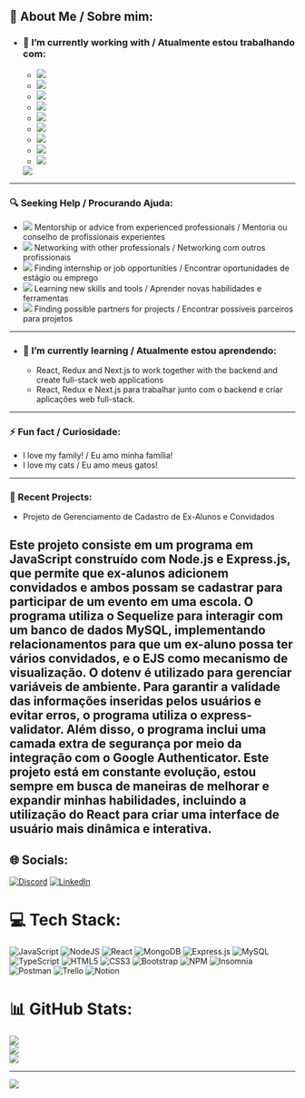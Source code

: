 ## 💫 About Me / Sobre mim:

- ### 🔭 I’m currently working with / Atualmente estou trabalhando com:
  - <img src="https://img.shields.io/badge/-Node.js-339933?style=flat-square&logo=node.js&logoColor=white"> 
  - <img src="https://img.shields.io/badge/-JavaScript-F7DF1E?style=flat-square&logo=javascript&logoColor=black">
  - <img src="https://img.shields.io/badge/-MySQL-4479A1?style=flat-square&logo=mysql&logoColor=white"> 
  - <img src="https://img.shields.io/badge/-MongoDB-47A248?style=flat-square&logo=mongodb&logoColor=white"> 
  - <img src="https://img.shields.io/badge/-Sequelize-52B0E7?style=flat-square&logo=sequelize&logoColor=white"> 
  - <img src="https://img.shields.io/badge/-Mongoose-880000?style=flat-square&logo=mongoose&logoColor=white"> 
  - <img src="https://img.shields.io/badge/-Express.js-000000?style=flat-square&logo=express&logoColor=white"> 
  - <img src="https://img.shields.io/badge/-Bulma-00D1B2?style=flat-square&logo=bulma&logoColor=white"> 
  - <img src="https://img.shields.io/badge/-Bootstrap-7952B3?style=flat-square&logo=bootstrap&logoColor=white"> 
  <img src="https://img.shields.io/badge/-PostgreSQL-336791?style=flat-square&logo=postgresql&logoColor=white">
---


### 🔍 Seeking Help / Procurando Ajuda:
- <img src="https://img.shields.io/badge/-👨‍💼%20Mentorship%20or%20Advice-00BFFF?style=flat-square"> Mentorship or advice from experienced professionals / Mentoria ou conselho de profissionais experientes
- <img src="https://img.shields.io/badge/-🤝%20Networking-00BFFF?style=flat-square"> Networking with other professionals / Networking com outros profissionais
- <img src="https://img.shields.io/badge/-💼%20Job%20Opportunities-00BFFF?style=flat-square"> Finding internship or job opportunities / Encontrar oportunidades de estágio ou emprego
- <img src="https://img.shields.io/badge/-🌱%20Learning-00BFFF?style=flat-square"> Learning new skills and tools / Aprender novas habilidades e ferramentas
- <img src="https://img.shields.io/badge/-🤝%20Partnership-00BFFF?style=flat-square"> Finding possible partners for projects / Encontrar possíveis parceiros para projetos

---




- ### 🌱 I’m currently learning / Atualmente estou aprendendo:
  - React, Redux and Next.js to work together with the backend and create full-stack web applications
  - React, Redux e Next.js para trabalhar junto com o backend e criar aplicações web full-stack.
---
### ⚡ Fun fact / Curiosidade:
- I love my family! / Eu amo minha família!
- I love my cats / Eu amo meus gatos!
---

### 🚀 Recent Projects:
- Projeto de Gerenciamento de Cadastro de Ex-Alunos e Convidados

Este projeto consiste em um programa em JavaScript construído com Node.js e Express.js, que permite que ex-alunos adicionem convidados e ambos possam se cadastrar para participar de um evento em uma escola. O programa utiliza o Sequelize para interagir com um banco de dados MySQL, implementando relacionamentos para que um ex-aluno possa ter vários convidados, e o EJS como mecanismo de visualização. O dotenv é utilizado para gerenciar variáveis de ambiente. Para garantir a validade das informações inseridas pelos usuários e evitar erros, o programa utiliza o express-validator. Além disso, o programa inclui uma camada extra de segurança por meio da integração com o Google Authenticator. Este projeto está em constante evolução, estou sempre em busca de maneiras de melhorar e expandir minhas habilidades, incluindo a utilização do React para criar uma interface de usuário mais dinâmica e interativa.
---


## 🌐 Socials:
[![Discord](https://img.shields.io/badge/Discord-%237289DA.svg?logo=discord&logoColor=white)](https://discord.gg/RobinhoNonato#9045) 
[![LinkedIn](https://img.shields.io/badge/LinkedIn-%230077B5.svg?logo=linkedin&logoColor=white)](https://linkedin.com/in/robson-nonato-b67a1123b) 

# 💻 Tech Stack:
![JavaScript](https://img.shields.io/badge/javascript-%23323330.svg?style=for-the-badge&logo=javascript&logoColor=%23F7DF1E) ![NodeJS](https://img.shields.io/badge/node.js-6DA55F?style=for-the-badge&logo=node.js&logoColor=white) ![React](https://img.shields.io/badge/react-%2320232a.svg?style=for-the-badge&logo=react&logoColor=%2361DAFB) ![MongoDB](https://img.shields.io/badge/MongoDB-%234ea94b.svg?style=for-the-badge&logo=mongodb&logoColor=white) ![Express.js](https://img.shields.io/badge/express.js-%23404d59.svg?style=for-the-badge&logo=express&logoColor=%2361DAFB) ![MySQL](https://img.shields.io/badge/mysql-%2300f.svg?style=for-the-badge&logo=mysql&logoColor=white) ![TypeScript](https://img.shields.io/badge/typescript-%23007ACC.svg?style=for-the-badge&logo=typescript&logoColor=white) ![HTML5](https://img.shields.io/badge/html5-%23E34F26.svg?style=for-the-badge&logo=html5&logoColor=white) ![CSS3](https://img.shields.io/badge/css3-%231572B6.svg?style=for-the-badge&logo=css3&logoColor=white) ![Bootstrap](https://img.shields.io/badge/bootstrap-%23563D7C.svg?style=for-the-badge&logo=bootstrap&logoColor=white) ![NPM](https://img.shields.io/badge/NPM-%23000000.svg?style=for-the-badge&logo=npm&logoColor=white) ![Insomnia](https://img.shields.io/badge/Insomnia-black?style=for-the-badge&logo=insomnia&logoColor=5849BE) ![Postman](https://img.shields.io/badge/Postman-FF6C37?style=for-the-badge&logo=postman&logoColor=white)  ![Trello](https://img.shields.io/badge/Trello-%23026AA7.svg?style=for-the-badge&logo=Trello&logoColor=white) ![Notion](https://img.shields.io/badge/Notion-%23000000.svg?style=for-the-badge&logo=notion&logoColor=white)
# 📊 GitHub Stats:
![](https://github-readme-stats.vercel.app/api?username=NonattoDev&theme=radical&hide_border=false&include_all_commits=true&count_private=true)<br/>
![](https://github-readme-streak-stats.herokuapp.com/?user=NonattoDev&theme=radical&hide_border=false)<br/>
![](https://github-readme-stats.vercel.app/api/top-langs/?username=NonattoDev&theme=radical&hide_border=false&include_all_commits=true&count_private=true&layout=compact)

---
[![](https://visitcount.itsvg.in/api?id=NonattoDev&icon=0&color=0)](https://visitcount.itsvg.in)

<!-- Proudly created with GPRM ( https://gprm.itsvg.in ) -->
